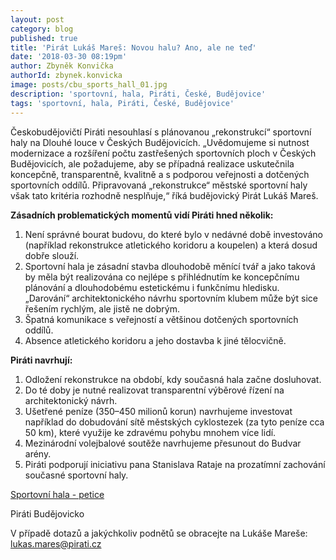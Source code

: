 ```yaml
---
layout: post
category: blog
published: true
title: 'Pirát Lukáš Mareš: Novou halu? Ano, ale ne teď'
date: '2018-03-30 08:19pm'
author: Zbyněk Konvička
authorId: zbynek.konvicka
image: posts/cbu_sports_hall_01.jpg
description: 'sportovní, hala, Piráti, České, Budějovice'
tags: 'sportovní, hala, Piráti, České, Budějovice'
---
```

Českobudějovičtí Piráti nesouhlasí s plánovanou „rekonstrukcí“ sportovní haly na Dlouhé louce v Českých Budějovicích. „Uvědomujeme si nutnost modernizace a rozšíření počtu zastřešených sportovních ploch v Českých Budějovicích, ale požadujeme, aby se případná realizace uskutečnila koncepčně, transparentně, kvalitně a s podporou veřejnosti a dotčených sportovních oddílů. Připravovaná „rekonstrukce“ městské sportovní haly však tato kritéria rozhodně nesplňuje,“ říká budějovický Pirát Lukáš Mareš.  

**Zásadních problematických momentů vidí Piráti hned několik:** 

1. Není správné bourat budovu, do které bylo v nedávné době investováno (například rekonstrukce atletického koridoru a koupelen) a která dosud dobře slouží.
2. Sportovní hala je zásadní stavba dlouhodobě měnící tvář a jako taková by měla být realizována co nejlépe s přihlédnutím ke koncepčnímu plánování a dlouhodobému estetickému i funkčnímu hledisku. „Darování“ architektonického návrhu sportovním klubem může být sice řešením rychlým, ale jistě ne dobrým. 
3. Špatná komunikace s veřejností a většinou dotčených sportovních oddílů.
4. Absence atletického koridoru a jeho dostavba k jiné tělocvičně. 

**Piráti navrhují:**

1. Odložení rekonstrukce na období, kdy současná hala začne dosluhovat. 
2. Do té doby je nutné realizovat transparentní výběrové řízení na architektonický návrh.
3. Ušetřené peníze (350–450 milionů korun) navrhujeme investovat například do dobudování sítě městských cyklostezek (za tyto peníze cca 50 km), které využije ke zdravému pohybu mnohem více lidí.
4. Mezinárodní volejbalové soutěže navrhujeme přesunout do Budvar arény. 
5. Piráti podporují iniciativu pana Stanislava Rataje na prozatímní zachování současné sportovní haly.

[Sportovní hala - petice](https://www.petice24.com/sportovni_hala_cb)

Piráti Budějovicko

V případě dotazů a jakýchkoliv podnětů se obracejte na Lukáše Mareše: [lukas.mares@pirati.cz](lukas.mares@pirati.cz)
